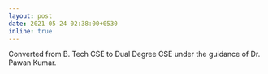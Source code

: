```yaml
---
layout: post
date: 2021-05-24 02:38:00+0530
inline: true
---
```


Converted from B. Tech CSE to Dual Degree CSE under the guidance of Dr. Pawan Kumar.